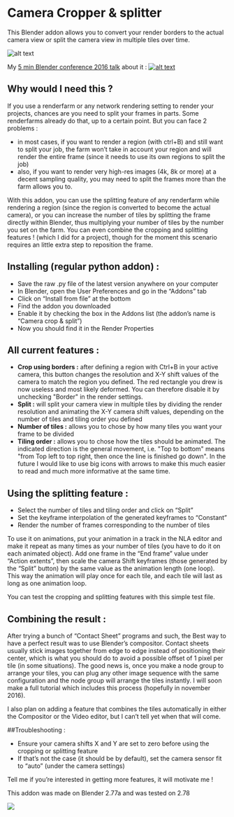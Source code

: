 # Camera Cropper & splitter

This Blender addon allows you to convert your render borders to the actual camera view or split the camera view in multiple tiles over time.

![alt text](https://caetanoveyssieres.files.wordpress.com/2016/04/crop-atom-demo.png)

My [5 min Blender conference 2016 talk](https://youtu.be/pBhRXLuI4FY?t=296) about it :
[![alt text](https://caetanoveyssieres.files.wordpress.com/2016/04/bcon.png?w=169&h=172)](https://youtu.be/pBhRXLuI4FY?t=296)


## Why would I need this ?

If you use a renderfarm or any network rendering setting to render your projects, chances are you need to split your frames in parts. Some renderfarms already do that, up to a certain point. But you can face 2 problems :
* in most cases, if you want to render a region (with ctrl+B) and still want to split your job, the farm won’t take in account your region and will render the entire frame (since it needs to use its own regions to split the job)
* also, if you want to render very high-res images (4k, 8k or more) at a decent sampling quality, you may need to split the frames more than the farm allows you to.

With this addon, you can use the splitting feature of any renderfarm while rendering a region (since the region is converted to become the actual camera), or you can increase the number of tiles by splitting the frame directly within Blender, thus multiplying your number of tiles by the number you set on the farm. You can even combine the cropping and splitting features ! (which I did for a project), though for the moment this scenario requires an little extra step to reposition the frame.

## Installing (regular python addon) :

* Save the raw .py file of the latest version anywhere on your computer
* In Blender, open the User Preferences and go in the “Addons” tab
* Click on “Install from file” at the bottom
* Find the addon you downloaded
* Enable it by checking the box in the Addons list (the addon’s name is “Camera crop & split”)
* Now you should find it in the Render Properties

## All current features :

* **Crop using borders :** after defining a region with Ctrl+B in your active camera, this button changes the resolution and X-Y shift values of the camera to match the region you defined. The red rectangle you drew is now useless and most likely deformed. You can therefore disable it by unchecking "Border" in the render settings.
* **Split :** will split your camera view in multiple tiles by dividing the render resolution and animating the X-Y camera shift values, depending on the number of tiles and tiling order you defined
* **Number of tiles :** allows you to chose by how many tiles you want your frame to be divided
* **Tiling order :** allows you to chose how the tiles should be animated. The indicated direction is the general movement, i.e. "Top to bottom" means "from Top left to top right, then once the line is finished go down". In the future I would like to use big icons with arrows to make this much easier to read and much more informative at the same time.

## Using the splitting feature :

* Select the number of tiles and tiling order and click on “Split”
* Set the keyframe interpolation of the generated keyframes to “Constant”
* Render the number of frames corresponding to the number of tiles

To use it on animations, put your animation in a track in the NLA editor and make it repeat as many times as your number of tiles (you have to do it on each animated object). Add one frame in the “End frame” value under “Action extents”, then scale the camera Shift keyframes (those generated by the “Split” button) by the same value as the animation length (one loop). This way the animation will play once for each tile, and each tile will last as long as one animation loop.

You can test the cropping and splitting features with this simple test file.

## Combining the result :

After trying a bunch of “Contact Sheet” programs and such, the Best way to have a perfect result was to use Blender’s compositor.
Contact sheets usually stick images together from edge to edge instead of positioning their center, which is what you should do to avoid a possible offset of 1 pixel per tile (in some situations).
The good news is, once you make a node group to arrange your tiles, you can plug any other image sequence with the same configuration and the node group will arrange the tiles instantly. I will soon make a full tutorial which includes this process (hopefully in november 2016).

I also plan on adding a feature that combines the tiles automatically in either the Compositor or the Video editor, but I can’t tell yet when that will come.

##Troubleshooting :

* Ensure your camera shifts X and Y are set to zero before using the cropping or splitting feature
* If that’s not the case (it should be by default), set the camera sensor fit to “auto” (under the camera settings)

Tell me if you’re interested in getting more features, it will motivate me !

This addon was made on Blender 2.77a and was tested on 2.78

![](https://caetanoveyssieres.files.wordpress.com/2016/05/with-logo-composited.png?w=391&h=391)
